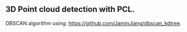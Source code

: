 ## 3D Point cloud detection with PCL.

DBSCAN algorithm using:
https://github.com/JaminJiang/dbscan_kdtree.